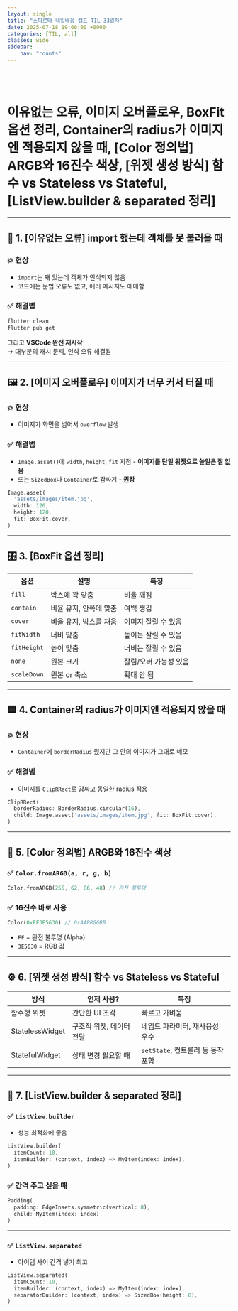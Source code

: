```yaml
---
layout: single
title: "스파르타 내일배움 캠프 TIL 33일차"
date: 2025-07-18 19:00:00 +0900
categories: [TIL, all]
classes: wide
sidebar:
    nav: "counts"
---
```

<br><br>

# 이유없는 오류, 이미지 오버플로우, BoxFit 옵션 정리, Container의 radius가 이미지엔 적용되지 않을 때, [Color 정의법] ARGB와 16진수 색상, [위젯 생성 방식] 함수 vs Stateless vs Stateful, [ListView.builder & separated 정리]

---

## 🧩 1. [이유없는 오류] import 했는데 객체를 못 불러올 때

### 💥 현상  
- `import`는 돼 있는데 객체가 인식되지 않음  
- 코드에는 문법 오류도 없고, 에러 메시지도 애매함

### ✅ 해결법  
```bash
flutter clean
flutter pub get
```
그리고 **VSCode 완전 재시작**  
→ 대부분의 캐시 문제, 인식 오류 해결됨

---

## 🖼 2. [이미지 오버플로우] 이미지가 너무 커서 터질 때

### 💥 현상  
- 이미지가 화면을 넘어서 `overflow` 발생

### ✅ 해결법  
- `Image.asset()`에 `width`, `height`, `fit` 지정 - **이미지를 단일 위젯으로 쓸일은 잘 없음**
- 또는 `SizedBox`나 `Container`로 감싸기 - **권장**

```dart
Image.asset(
  'assets/images/item.jpg',
  width: 120,
  height: 120,
  fit: BoxFit.cover,
)
```

---

## 🎛 3. [BoxFit 옵션 정리]

| 옵션 | 설명 | 특징 |
|------|------|------|
| `fill` | 박스에 꽉 맞춤 | 비율 깨짐 |
| `contain` | 비율 유지, 안쪽에 맞춤 | 여백 생김 |
| `cover` | 비율 유지, 박스를 채움 | 이미지 잘릴 수 있음 |
| `fitWidth` | 너비 맞춤 | 높이는 잘릴 수 있음 |
| `fitHeight` | 높이 맞춤 | 너비는 잘릴 수 있음 |
| `none` | 원본 크기 | 잘림/오버 가능성 있음 |
| `scaleDown` | 원본 or 축소 | 확대 안 됨 |

---

## 🟦 4. Container의 radius가 이미지엔 적용되지 않을 때

### 💥 현상  
- `Container`에 `borderRadius` 줬지만 그 안의 이미지가 그대로 네모

### ✅ 해결법  
- 이미지를 `ClipRRect`로 감싸고 동일한 radius 적용

```dart
ClipRRect(
  borderRadius: BorderRadius.circular(16),
  child: Image.asset('assets/images/item.jpg', fit: BoxFit.cover),
)
```

---

## 🎨 5. [Color 정의법] ARGB와 16진수 색상

### ✅ `Color.fromARGB(a, r, g, b)`
```dart
Color.fromARGB(255, 62, 86, 48) // 완전 불투명
```

### ✅ 16진수 바로 사용
```dart
Color(0xFF3E5630) // 0xAARRGGBB
```

- `FF` = 완전 불투명 (Alpha)
- `3E5630` = RGB 값

---

## ⚙️ 6. [위젯 생성 방식] 함수 vs Stateless vs Stateful

| 방식 | 언제 사용? | 특징 |
|------|-------------|------|
| 함수형 위젯 | 간단한 UI 조각 | 빠르고 가벼움 |
| StatelessWidget | 구조적 위젯, 데이터 전달 | 네임드 파라미터, 재사용성 우수 |
| StatefulWidget | 상태 변경 필요할 때 | `setState`, 컨트롤러 등 동작 포함 |

---

## 📝 7. [ListView.builder & separated 정리]

### ✅ `ListView.builder`

- 성능 최적화에 좋음
```dart
ListView.builder(
  itemCount: 10,
  itemBuilder: (context, index) => MyItem(index: index),
)
```

### ✅ 간격 주고 싶을 때
```dart
Padding(
  padding: EdgeInsets.symmetric(vertical: 8),
  child: MyItem(index: index),
)
```

---

### ✅ `ListView.separated`

- 아이템 사이 간격 넣기 최고
```dart
ListView.separated(
  itemCount: 10,
  itemBuilder: (context, index) => MyItem(index: index),
  separatorBuilder: (context, index) => SizedBox(height: 8),
)
```
